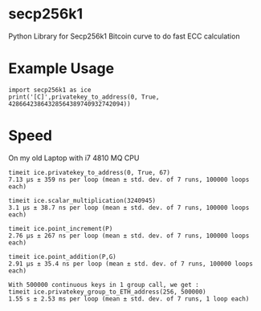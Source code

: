 # secp256k1
Python Library for Secp256k1 Bitcoin curve to do fast ECC calculation

# Example Usage
```
import secp256k1 as ice
print('[C]',privatekey_to_address(0, True, 42866423864328564389740932742094))
```
# Speed
On my old Laptop with i7 4810 MQ CPU
```
timeit ice.privatekey_to_address(0, True, 67)
7.13 µs ± 359 ns per loop (mean ± std. dev. of 7 runs, 100000 loops each)

timeit ice.scalar_multiplication(3240945)
3.1 µs ± 38.7 ns per loop (mean ± std. dev. of 7 runs, 100000 loops each)

timeit ice.point_increment(P)
2.76 µs ± 267 ns per loop (mean ± std. dev. of 7 runs, 100000 loops each)

timeit ice.point_addition(P,G)
2.91 µs ± 35.4 ns per loop (mean ± std. dev. of 7 runs, 100000 loops each)

With 500000 continuous keys in 1 group call, we get :
timeit ice.privatekey_group_to_ETH_address(256, 500000)
1.55 s ± 2.53 ms per loop (mean ± std. dev. of 7 runs, 1 loop each)
```
